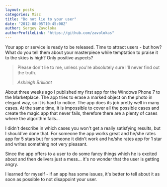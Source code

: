 ```yaml
---
layout: posts
categories: Misc
title: "Do not lie to your user"
date: "2012-08-05T10:45:00Z"
author: Sergey Zavoloka
authorProfileLink: "https://github.com/zavolokas"
---
```

Your app or service is ready to be released. Time to attract users - but how? What do you tell them about your masterpiece while temptation to praise it to the skies is high? Only positive aspects?

> Please don't lie to me, unless you're absolutely sure I'll never find out the truth.
>
> *Ashleigh Brilliant*

About three weeks ago I published my first app for the Windows Phone 7 to the Marketplace. The app tries to erase a marked object on the photo in elegant way, so it is hard to notice. The app does its job pretty well in many cases. At the same time, it is impossible to cover all the possible cases and create the magic app that never fails, therefore there are a plenty of cases where the algorithm fails...

I didn't describe in which cases you won't get a really satisfying results, but I should've done that. For someone the app works great and he/she rates app for 5 stars but for someone it didn't work and he/she rates app for 1 star and writes something not very pleasant.

Since the app offers to a user to do some fancy things which he is excited about and then delivers just a mess... it's no wonder that the user is getting angry.

I learned for myself - if an app has some issues, it's better to tell about it as soon as possible to not disappoint your user. 